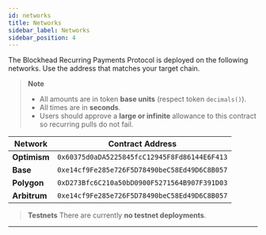```yaml
---
id: networks
title: Networks
sidebar_label: Networks
sidebar_position: 4
---
```


The Blockhead Recurring Payments Protocol is deployed on the following networks. Use the address that matches your target chain.

> **Note**
> - All amounts are in token **base units** (respect token `decimals()`).
> - All times are in **seconds**.
> - Users should approve a **large or infinite** allowance to this contract so recurring pulls do not fail.

| Network   | Contract Address |
|-----------|------------------|
| **Optimism** | `0x60375d0aDA5225845fcC12945F8Fd86144E6F413` |
| **Base**     | `0xe14cf9Fe285e726F5D78490beC58Ed49D6C8B057` |
| **Polygon**  | `0xD273Bfc6C210a50bD0900F5271564B907F391D03` |
| **Arbitrum** | `0xe14cf9Fe285e726F5D78490beC58Ed49D6C8B057` |

> **Testnets**
> There are currently **no testnet deployments**.

---
